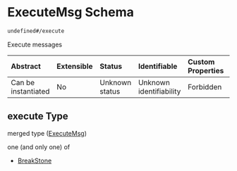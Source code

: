 # ExecuteMsg Schema

```txt
undefined#/execute
```

Execute messages

| Abstract            | Extensible | Status         | Identifiable            | Custom Properties | Additional Properties | Access Restrictions | Defined In                                                                 |
| :------------------ | :--------- | :------------- | :---------------------- | :---------------- | :-------------------- | :------------------ | :------------------------------------------------------------------------- |
| Can be instantiated | No         | Unknown status | Unknown identifiability | Forbidden         | Allowed               | none                | [okp4-law-stone.json\*](schema/okp4-law-stone.json "open original schema") |

## execute Type

merged type ([ExecuteMsg](okp4-law-stone-executemsg.md))

one (and only one) of

* [BreakStone](okp4-law-stone-executemsg-oneof-breakstone.md "check type definition")
